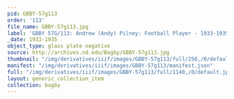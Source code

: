 ```yaml
---
pid: GBBY-57g113
order: '113'
file_name: GBBY-57g113.jpg
label: 'GBBY 57G/113: Andrew (Andy) Pilney: Football Player - 1933-1935'
_date: 1933-1935
object_type: glass plate negative
source: http://archives.nd.edu/Bagby/GBBY-57g113.jpg
thumbnail: "/img/derivatives/iiif/images/GBBY-57g113/full/250,/0/default.jpg"
manifest: "/img/derivatives/iiif/images/GBBY-57g113/manifest.json"
full: "/img/derivatives/iiif/images/GBBY-57g113/full/1140,/0/default.jpg"
layout: generic_collection_item
collection: bagby
---
```

